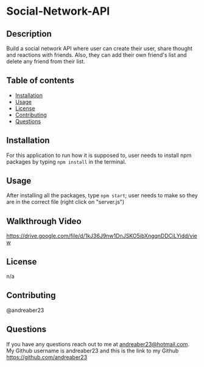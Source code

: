 # Social-Network-API

## Description
Build a social network API where user can create their user, share thought and reactions with friends. Also, they can add their own friend's list and delete any friend from their list.

## Table of contents
- [Installation](#installation)
- [Usage](#usage)
- [License](#license)
- [Contributing](#contributing)
- [Questions](#questions)

## Installation

For this application to run how it is supposed to, user needs to install npm packages by typing ```npm install``` in the terminal.

## Usage
After installing all the packages, type ```npm start```; user needs to make so they are in the correct file (right click on "server.js")

## Walkthrough Video
https://drive.google.com/file/d/1kJ36J9nw1DnJSKO5ibXngqnDDCiLYidd/view

## License
n/a

## Contributing
@andreaber23

## Questions
If you have any questions reach out to me at andreaber23@hotmail.com.
My Github username is andreaber23 and this is the link to my Github https://github.com/andreaber23